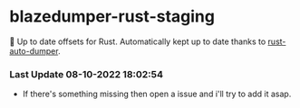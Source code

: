 # blazedumper-rust-staging

🚀 Up to date offsets for Rust. Automatically kept up to date thanks to [rust-auto-dumper](https://github.com/Akandesh/rust-auto-dumper).


### Last Update 08-10-2022 18:02:54
- If there's something missing then open a issue and i'll try to add it asap.